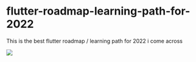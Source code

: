 # flutter-roadmap-learning-path-for-2022
This is the best flutter roadmap / learning path for 2022 i come across

<img src=img.png/>
